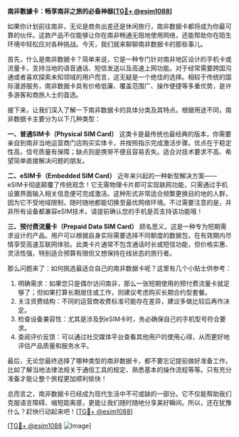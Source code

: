 **南非數據卡：畅享南非之旅的必备神器[[TG💪+ @esim1088](https://t.me/s/esim1088)]**

如果你计划前往南非，无论是商务出差还是休闲旅行，南非数据卡都将成为你最可靠的伙伴。这款产品不仅能够让你在南非畅通无阻地使用网络，还能帮助你在陌生环境中轻松应对各种挑战。今天，我们就来聊聊南非数据卡的那些事儿。

首先，什么是南非数据卡？简单来说，它是一种专门针对南非地区设计的手机卡或流量卡，支持当地的语音通话、短信发送以及高速上网功能。对于经常需要跨国沟通或者喜欢探索未知领域的用户而言，这无疑是一个绝佳的选择。相较于传统的国际漫游服务，南非数据卡具有价格低廉、覆盖范围广、操作便捷等多重优势，是许多游客和商旅人士的首选。

接下来，让我们深入了解一下南非数据卡的具体分类及其特点。根据用途不同，南非数据卡主要分为以下几种类型：

**一、普通SIM卡（Physical SIM Card）**
这类卡是最传统也最经典的版本，你需要亲自到南非当地运营商门店购买实体卡，并按照指示完成激活步骤。优点在于稳定性高，信号质量有保障；缺点则是携带不便且容易丢失。适合对技术要求不高、希望简单直接解决问题的朋友。

**二、eSIM卡（Embedded SIM Card）**
近年来兴起的一种新型解决方案——eSIM卡彻底颠覆了传统观念！它无需物理卡片即可实现联网功能，只需通过手机设置界面输入相关信息便可完成激活。这种形式非常适合频繁更换目的地的人群，因为它不受地域限制，随时随地都能切换至最优网络环境。不过需要注意的是，并非所有设备都兼容eSIM技术，请提前确认您的手机是否支持该功能哦！

**三、预付费流量卡（Prepaid Data SIM Card）**
顾名思义，这是一种专为短期需求设计的产品。用户可以根据自身实际需要选择不同额度的数据包，在有效期内尽情享受高速互联网体验。此类卡片通常不包含通话时长或短信功能，但价格实惠、灵活性强，特别适合预算有限但又想保持在线状态的旅行者。

那么问题来了：如何挑选最适合自己的南非数据卡呢？这里有几个小贴士供参考：
1. 明确需求：如果您只是偶尔访问南非，那么一张短期使用的预付费流量卡就足够了；但如果打算长期居住或工作，则建议考虑购买长期合约型套餐。
2. 关注资费结构：不同的运营商收费标准可能存在差异，建议多做比较后再作决定。
3. 检查设备兼容性：尤其是涉及到eSIM卡时，务必确保自己的手机型号符合要求。
4. 查阅评价反馈：可以通过社交媒体平台查看其他用户的使用心得，从而更好地评估产品质量和服务水平。

最后，无论您最终选择了哪种类型的南非数据卡，都不要忘记提前做好准备工作。比如了解当地法律法规关于通信工具的规定、熟悉基本的操作流程等等。只有充分准备才能让整个旅程更加顺利愉快！

总而言之，南非数据卡已经成为现代生活中不可或缺的一部分。它不仅能帮助我们克服语言障碍、缩短距离感，更能让我们随时随地分享美好瞬间。所以，还在犹豫什么？赶快行动起来吧！[[TG💪+ @esim1088](https://t.me/s/esim1088)]

[[TG💪+ @esim1088](https://t.me/s/esim1088) ![Image](https://i.postimg.cc/4NQfJmqS/Snipaste-2025-05-13-00-14-12.png)]